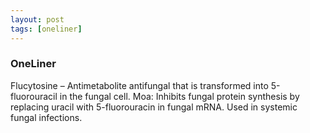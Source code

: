 ```yaml
---
layout: post
tags: [oneliner]
---
```



### OneLiner

Flucytosine – Antimetabolite antifungal that is transformed into 5-fluorouracil in the fungal cell. Moa: Inhibits fungal protein synthesis by replacing uracil with 5-fluorouracin in fungal mRNA. Used in systemic fungal infections.
